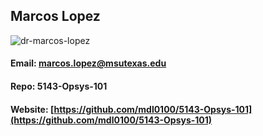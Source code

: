 
## Marcos Lopez
![dr-marcos-lopez](https://github.com/mdl0100/5143-Opsys-101/assets/7751091/e85f87c7-8969-472b-9ca7-ebe04212f43d)

#### Email: [marcos.lopez@msutexas.edu](mailto:marcos.lopez@msutexas.edu)
#### Repo: 5143-Opsys-101
#### Website: [https://github.com/mdl0100/5143-Opsys-101](https://github.com/mdl0100/5143-Opsys-101)
